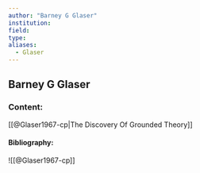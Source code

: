```yaml
---
author: "Barney G Glaser"
institution:
field:
type:
aliases:
  - Glaser
---
```


## Barney G Glaser

### Content:
[[@Glaser1967-cp|The Discovery Of Grounded Theory]]

#### Bibliography:

![[@Glaser1967-cp]]